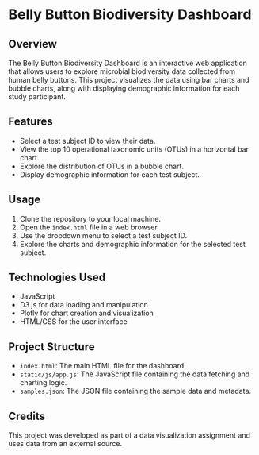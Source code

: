 # Belly Button Biodiversity Dashboard

## Overview

The Belly Button Biodiversity Dashboard is an interactive web application that allows users to explore microbial biodiversity data collected from human belly buttons. This project visualizes the data using bar charts and bubble charts, along with displaying demographic information for each study participant.

## Features

- Select a test subject ID to view their data.
- View the top 10 operational taxonomic units (OTUs) in a horizontal bar chart.
- Explore the distribution of OTUs in a bubble chart.
- Display demographic information for each test subject.

## Usage

1. Clone the repository to your local machine.
2. Open the `index.html` file in a web browser.
3. Use the dropdown menu to select a test subject ID.
4. Explore the charts and demographic information for the selected test subject.

## Technologies Used

- JavaScript
- D3.js for data loading and manipulation
- Plotly for chart creation and visualization
- HTML/CSS for the user interface

## Project Structure

- `index.html`: The main HTML file for the dashboard.
- `static/js/app.js`: The JavaScript file containing the data fetching and charting logic.
- `samples.json`: The JSON file containing the sample data and metadata.

## Credits

This project was developed as part of a data visualization assignment and uses data from an external source.
